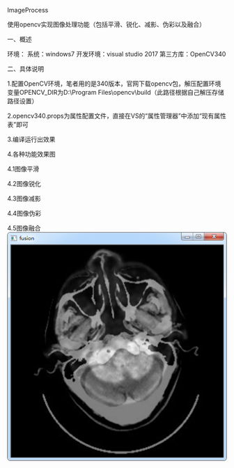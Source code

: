 ImageProcess

使用opencv实现图像处理功能（包括平滑、锐化、减影、伪彩以及融合）

一、概述

环境：
系统：windows7
开发环境：visual studio 2017
第三方库：OpenCV340

二、具体说明

1.配置OpenCV环境，笔者用的是340版本，官网下载opencv包，解压配置环境变量OPENCV_DIR为D:\Program Files\opencv\build（此路径根据自己解压存储路径设置）

2.opencv340.props为属性配置文件，直接在VS的“属性管理器”中添加“现有属性表”即可

3.编译运行出效果

4.各种功能效果图

4.1图像平滑

4.2图像锐化

4.3图像减影

4.4图像伪彩

4.5图像融合
![image](https://github.com/mengtiantm/OpenCVTest/blob/master/ResultImage/Fusion.png)
